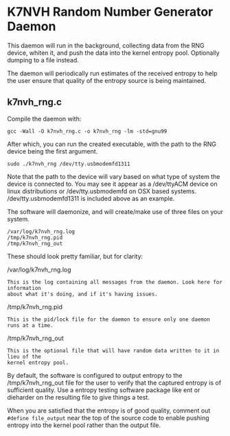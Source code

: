 K7NVH Random Number Generator Daemon
=======

This daemon will run in the background, collecting data from the RNG device, whiten it, 
and push the data into the kernel entropy pool. Optionally dumping to a file instead.

The daemon will periodically run estimates of the received entropy to help the user 
ensure that quality of the entropy source is being maintained.

k7nvh_rng.c
------------------

Compile the daemon with:
	
	gcc -Wall -O k7nvh_rng.c -o k7nvh_rng -lm -std=gnu99
	
After which, you can run the created executable, with the path to the RNG device being 
the first argument.

	sudo ./k7nvh_rng /dev/tty.usbmodemfd1311
	
Note that the path to the device will vary based on what type of system the device is 
connected to. You may see it appear as a /dev/ttyACM device on linux distributions or 
/dev/tty.usbmodemfd on OSX based systems. /dev/tty.usbmodemfd1311 is included above as 
an example.
	
The software will daemonize, and will create/make use of three files on your system.
	
	/var/log/k7nvh_rng.log
	/tmp/k7nvh_rng.pid
	/tmp/k7nvh_rng_out
	
These should look pretty familiar, but for clarity:

/var/log/k7nvh_rng.log
	
	This is the log containing all messages from the daemon. Look here for information 
	about what it's doing, and if it's having issues.
	
/tmp/k7nvh_rng.pid

	This is the pid/lock file for the daemon to ensure only one daemon runs at a time. 
	
/tmp/k7nvh_rng_out

	This is the optional file that will have random data written to it in lieu of the 
	kernel entropy pool.

By default, the software is configured to output entropy to the /tmp/k7nvh_rng_out file for 
the user to verify that the captured entropy is of sufficient quality. Use a entropy 
testing software package like ent or dieharder on the resulting file to give things a test.

When you are satisfied that the entropy is of good quality, comment out 
`#define file_output` near the top of the source code to enable pushing entropy into the 
kernel pool rather than the output file.